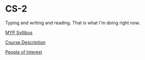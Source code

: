 # CS-2
Typing and writing and reading. That is what I'm doing right now.

[MYP Syllibus](https://connnnnnor.github.io/CS-2/Course%20Description)

[Course Description](https://connnnnnor.github.io/CS-2/Course%20Description)

[People of Interest](https://connnnnnor.github.io/CS-2/blob/master/new/)
